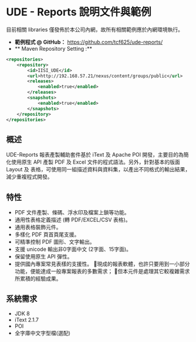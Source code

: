 # UDE - Reports 說明文件與範例

目前相關 libraries 僅發佈於本公司內網，故所有相關範例應於內網環境執行。

* **範例程式 @ GitHub：** https://github.com/tcf625/ude-reports/
* ** Maven Repository Setting :**

```xml
<repositories>
    <repository>
        <id>IISI_UDE</id>
        <url>http://192.168.57.21/nexus/content/groups/public</url>
        <releases>
            <enabled>true</enabled>
        </releases>
        <snapshots>
            <enabled>true</enabled>
        </snapshots>
    </repository>
</repositories>
```


## 概述

UDE-Reports 報表產製輔助套件基於 iText 及 Apache POI 開發，主要目的為簡化使用原生 API 產製 PDF 及 Excel 文件的程式語法。另外，針對基本的版面 Layout 及 表格，可使用同一組描述資料與資料集，以產出不同格式的輸出結果，減少重複程式開發。

## 特性

* PDF 文件產製、條碼、浮水印及檔案上鎖等功能。 
* 通用性表格定義描述 \(轉 PDF/EXCEL/CSV 表格\)。 
* 通用表格裝飾元件。
* 多樣化 PDF 頁首頁尾支援。 
* 可精準控制 PDF 圖形、文字輸出。 
* 支援 unicode 輸出非0字面中文 \(2字面、15字面\)。 
* 保留使用原生 API 彈性。
* 提供國內專案常見表樣的支援性。
  現成的報表軟體，也許只要用到一小部分功能，便能達成一般專案報表的多數需求；
  但本元件是處理其它較複雜需求所累積的經驗成果。

## 系統需求

* JDK 8
* iText 2.1.7
* POI
* 全字庫中文字型檔(選配)


